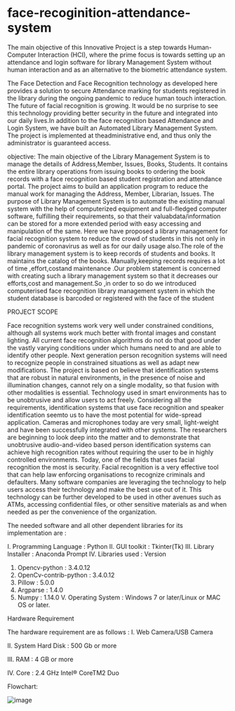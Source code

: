 # face-recoginition-attendance-system

The main objective of this Innovative Project is a step towards Human-Computer Interaction (HCI), where the prime focus is towards setting up an attendance and login software for library Management System without human interaction and as an alternative to the biometric attendance system.


The Face Detection and Face Recognition technology as developed here provides a solution to secure Attendance marking for students registered in the library during the ongoing pandemic to reduce human touch interaction. The future of facial recognition is growing. It would be no surprise to see this technology providing better security in the future and integrated into our daily lives.In addition to the face recognition based Attendance and Login System, we have built an Automated Library Management System. The project is implemented at theadministrative end, and thus only the administrator is guaranteed access.

objective:
The main objective of the Library Management System is to manage the details of Address,Member, Issues, Books, Students. It contains the entire library operations from issuing books to ordering the book records with a face recognition based student registration and attendance portal. The project aims to build an application program to reduce the manual work for managing the Address, Member, Librarian, Issues. The purpose of Library Management System is to automate the existing manual system with the help of computerized equipment and full-fledged computer software, fulfilling their requirements, so that their valuabdata/information can be stored for a more extended period with easy accessing and manipulation of the same. Here we have proposed a library management for facial recognition system to reduce the crowd of students in this not only in pandemic of coronavirus as well as for our daily usage also.The role of the library management system is to keep records of students and books. It maintains the catalog of the books. Manually,keeping records requires a lot of time ,effort,costand maintenance .Our problem statement is concerned with creating such a library management system so that it decreases our efforts,cost and management.So ,in order to so do we introduced computerised face recognition library management system in which the
student database is barcoded or registered with the face of the student 


PROJECT SCOPE

Face recognition systems work very well under constrained conditions, although all systems work much better with frontal images and constant lighting. All current face recognition algorithms do not do that good under the vastly varying conditions under which humans need to and are able to identify other people. Next generation person recognition systems will need to recognize people in constrained situations as well as adapt new modifications. The project is based on believe that identification systems that are robust in natural environments, in the presence of noise and illumination changes, cannot rely on a single modality, so that fusion with other modalities is essential. Technology used in smart environments has to be unobtrusive and allow users to act freely. Considering all the requirements, identification systems that use face recognition and speaker identification seemto us to have the most potential for wide-spread application. Cameras and microphones today are very small, light-weight and have been successfully
integrated with other systems. The researchers are beginning to look deep into the matter and to demonstrate that unobtrusive audio-and-video based person identification systems can achieve high recognition rates without requiring the user to be in highly controlled environments. Today, one of the fields that uses facial recognition the most is security. Facial recognition is a very effective tool that can help law enforcing organisations to recognize criminals and defaulters. Many software companies are leveraging the technology to help users access their technology and make the best use out of it. This technology can be further developed to be used in other avenues such as ATMs, accessing confidential files, or other sensitive materials as and when needed as per the convenience of the organization.



The needed software and all other dependent libraries for its implementation are :

I. Programming Language : Python
II. GUI toolkit : Tkinter(Tk)
III. Library Installer : Anaconda Prompt
IV. Libraries used : Version
1. Opencv-python : 3.4.0.12
2. OpenCv-contrib-python : 3.4.0.12
3. Pillow : 5.0.0
4. Argparse : 1.4.0
5. Numpy : 1.14.0
V. Operating System : Windows 7 or later/Linux or MAC OS or later.

 Hardware Requirement

The hardware requirement are as follows :
I. Web Camera/USB Camera

II. System Hard Disk : 500 Gb or more

III. RAM : 4 GB or more

IV. Core : 2.4 GHz Intel® CoreTM2 Duo



Flowchart:


![image](https://user-images.githubusercontent.com/51492488/126384235-1ea39580-d60e-4f2a-817b-97ccd285ae03.png)


